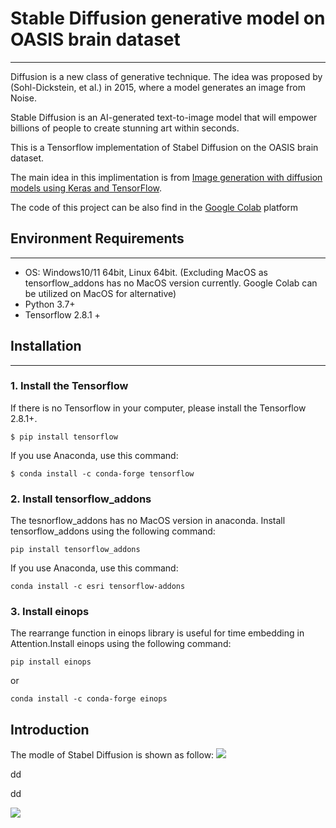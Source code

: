 # Stable Diffusion generative model on OASIS brain dataset
---


Diffusion is a new class of generative technique. The idea was proposed by (Sohl-Dickstein, et al.) in 2015, where  a model generates an image from Noise.

Stable Diffusion is an AI-generated text-to-image model that will empower billions of people to create stunning art within seconds. 

This is a Tensorflow implementation of Stabel Diffusion on the OASIS brain dataset.

The main idea in this implimentation is from [Image generation with diffusion models using Keras and TensorFlow](https://medium.com/@vedantjumle/image-generation-with-diffusion-models-using-keras-and-tensorflow-9f60aae72ac).

The code of this project can be also find in the [Google Colab](https://colab.research.google.com/drive/1ebIE7dlwSnsaJe7G0ngCuGTSa9qdSVKz?usp=sharing) platform

## Environment Requirements
---
* OS: Windows10/11 64bit, Linux 64bit. (Excluding MacOS as tensorflow_addons has no MacOS version currently. Google Colab can be utilized on MacOS for alternative)
* Python 3.7+
* Tensorflow 2.8.1 +

## Installation
---
### 1. Install the Tensorflow
If there is no Tensorflow in your computer, please install the Tensorflow 2.8.1+.
```
$ pip install tensorflow
```
If you use Anaconda, use this command:
```
$ conda install -c conda-forge tensorflow
``` 
### 2. Install tensorflow_addons
The tesnorflow_addons has no MacOS version in anaconda. Install tensorflow_addons using the following command:
```
pip install tensorflow_addons
```
If you use Anaconda, use this command:
```
conda install -c esri tensorflow-addons
```
### 3. Install einops
The rearrange function in einops library is useful for time embedding in Attention.Install einops using the following command:
```
pip install einops
```
or
```
conda install -c conda-forge einops
```
## Introduction

The modle of Stabel Diffusion is shown as follow:
![](/imgs/stable_diffusion.png)

dd

dd

![](/imgs/ddpm64.gif)